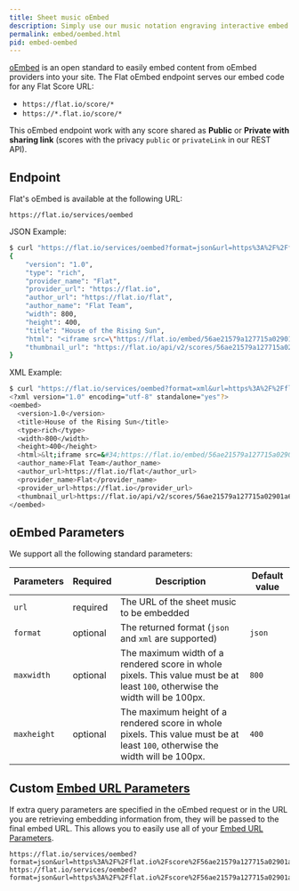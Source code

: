 ```yaml
---
title: Sheet music oEmbed
description: Simply use our music notation engraving interactive embed in your web pages with the oEmbed standard.
permalink: embed/oembed.html
pid: embed-oembed
---
```


[oEmbed](http://oembed.com/) is an open standard to easily embed content from oEmbed providers into your site. The Flat oEmbed endpoint serves our embed code for any Flat Score URL:

* ```https://flat.io/score/*```
* ```https://*.flat.io/score/*```

This oEmbed endpoint work with any score shared as **Public** or **Private with sharing link** (scores with the privacy `public` or `privateLink` in our REST API).

## Endpoint

Flat's oEmbed is available at the following URL:

```
https://flat.io/services/oembed
```

JSON Example:

```bash
$ curl "https://flat.io/services/oembed?format=json&url=https%3A%2F%2Fflat.io%2Fscore%2F56ae21579a127715a02901a6"
{
    "version": "1.0",
    "type": "rich",
    "provider_name": "Flat",
    "provider_url": "https://flat.io",
    "author_url": "https://flat.io/flat",
    "author_name": "Flat Team",
    "width": 800,
    "height": 400,
    "title": "House of the Rising Sun",
    "html": "<iframe src=\"https://flat.io/embed/56ae21579a127715a02901a6?\" allowfullscreen height=\"400\" width=\"800\" frameBorder=\"0\"></iframe>",
    "thumbnail_url": "https://flat.io/api/v2/scores/56ae21579a127715a02901a6/revisions/last/thumbnail.png"
}
```

XML Example:

```bash
$ curl "https://flat.io/services/oembed?format=xml&url=https%3A%2F%2Fflat.io%2Fscore%2F56ae21579a127715a02901a6"
<?xml version="1.0" encoding="utf-8" standalone="yes"?>
<oembed>
  <version>1.0</version>
  <title>House of the Rising Sun</title>
  <type>rich</type>
  <width>800</width>
  <height>400</height>
  <html>&lt;iframe src=&#34;https://flat.io/embed/56ae21579a127715a02901a6?&#34; allowfullscreen height=&#34;400&#34; width=&#34;800&#34; frameBorder=&#34;0&#34;&gt;&lt;/iframe&gt;</html>
  <author_name>Flat Team</author_name>
  <author_url>https://flat.io/flat</author_url>
  <provider_name>Flat</provider_name>
  <provider_url>https://flat.io</provider_url>
  <thumbnail_url>https://flat.io/api/v2/scores/56ae21579a127715a02901a6/revisions/last/thumbnail.png</thumbnail_url>
</oembed>
```

## oEmbed Parameters

We support all the following standard parameters:

| Parameters | Required | Description | Default value |
|:-----------|:---------|-------------|---------------|
| `url` | required | The URL of the sheet music to be embedded ||
| `format` | optional | The returned format (`json` and `xml` are supported) | `json` |
| `maxwidth` | optional | The maximum width of a rendered score in whole pixels. This value must be at least `100`, otherwise the width will be 100px. | `800` |
| `maxheight` | optional | The maximum height of a rendered score in whole pixels. This value must be at least `100`, otherwise the width will be 100px. | `400`

## Custom [Embed URL Parameters](url-parameters.html)

If extra query parameters are specified in the oEmbed request or in the URL you are retrieving embedding information from, they will be passed to the final embed URL. This allows you to easily use all of your [Embed URL Parameters](url-parameters.html).

```
https://flat.io/services/oembed?format=json&url=https%3A%2F%2Fflat.io%2Fscore%2F56ae21579a127715a02901a6&layout=track
https://flat.io/services/oembed?format=json&url=https%3A%2F%2Fflat.io%2Fscore%2F56ae21579a127715a02901a6%3Flayout%3Dtrack
```
